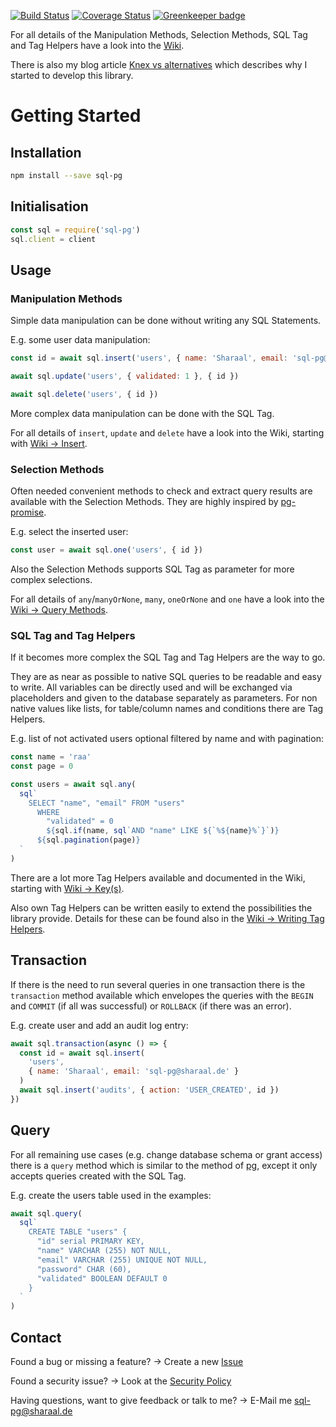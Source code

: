 [![Build Status](https://travis-ci.org/Sharaal/sql-pg.svg)](https://travis-ci.org/Sharaal/sql-pg)
[![Coverage Status](https://coveralls.io/repos/github/Sharaal/sql-pg/badge.svg?branch=master)](https://coveralls.io/github/Sharaal/sql-pg?branch=master)
[![Greenkeeper badge](https://badges.greenkeeper.io/Sharaal/sql-pg.svg)](https://greenkeeper.io/)

For all details of the Manipulation Methods, Selection Methods, SQL Tag and Tag Helpers have a look into the [Wiki](https://github.com/Sharaal/sql-pg/wiki).

There is also my blog article [Knex vs alternatives](http://blog.sharaal.de/2019/03/12/knex-vs-alternatives.html) which describes why I started to develop this library.

# Getting Started

## Installation

```bash
npm install --save sql-pg
```

## Initialisation

```javascript
const sql = require('sql-pg')
sql.client = client
```

## Usage

### Manipulation Methods

Simple data manipulation can be done without writing any SQL Statements.

E.g. some user data manipulation:

```javascript
const id = await sql.insert('users', { name: 'Sharaal', email: 'sql-pg@sharaal.de' })

await sql.update('users', { validated: 1 }, { id })

await sql.delete('users', { id })
```

More complex data manipulation can be done with the SQL Tag.

For all details of `insert`, `update` and `delete` have a look into the Wiki, starting with [Wiki -> Insert](https://github.com/Sharaal/sql-pg/wiki/Insert).

### Selection Methods

Often needed convenient methods to check and extract query results are available with the Selection Methods. They are highly inspired by [pg-promise](http://vitaly-t.github.io/pg-promise/index.html).

E.g. select the inserted user:

```javascript
const user = await sql.one('users', { id })
```

Also the Selection Methods supports SQL Tag as parameter for more complex selections.

For all details of `any`/`manyOrNone`, `many`, `oneOrNone` and `one` have a look into the [Wiki -> Query Methods](https://github.com/Sharaal/sql-pg/wiki/Query-Methods).

### SQL Tag and Tag Helpers

If it becomes more complex the SQL Tag and Tag Helpers are the way to go.

They are as near as possible to native SQL queries to be readable and easy to write. All variables can be directly used and will be exchanged via placeholders and given to the database separately as parameters. For non native values like lists, for table/column names and conditions there are Tag Helpers.

E.g. list of not activated users optional filtered by name and with pagination:

```javascript
const name = 'raa'
const page = 0

const users = await sql.any(
  sql`
    SELECT "name", "email" FROM "users"
      WHERE
        "validated" = 0
        ${sql.if(name, sql`AND "name" LIKE ${`%${name}%`}`)}
      ${sql.pagination(page)}
  `
)
```

There are a lot more Tag Helpers available and documented in the Wiki, starting with [Wiki -> Key(s)](https://github.com/Sharaal/sql-pg/wiki/Key%28s%29).

Also own Tag Helpers can be written easily to extend the possibilities the library provide. Details for these can be found also in the [Wiki -> Writing Tag Helpers](https://github.com/Sharaal/sql-pg/wiki/Writing-Tag-Helpers).

## Transaction

If there is the need to run several queries in one transaction there is the `transaction` method available which envelopes the queries with the `BEGIN` and `COMMIT` (if all was successful) or `ROLLBACK` (if there was an error).

E.g. create user and add an audit log entry:

```javascript
await sql.transaction(async () => {
  const id = await sql.insert(
    'users',
    { name: 'Sharaal', email: 'sql-pg@sharaal.de' }
  )
  await sql.insert('audits', { action: 'USER_CREATED', id })
})
```

## Query

For all remaining use cases (e.g. change database schema or grant access) there is a `query` method which is similar to the method of [pg](https://node-postgres.com/), except it only accepts queries created with the SQL Tag.

E.g. create the users table used in the examples:

```javascript
await sql.query(
  sql`
    CREATE TABLE "users" {
      "id" serial PRIMARY KEY,
      "name" VARCHAR (255) NOT NULL,
      "email" VARCHAR (255) UNIQUE NOT NULL,
      "password" CHAR (60),
      "validated" BOOLEAN DEFAULT 0
    }
  `
)
```

## Contact

Found a bug or missing a feature? -> Create a new [Issue](https://github.com/Sharaal/sql-pg/issues)

Found a security issue? -> Look at the [Security Policy](https://github.com/Sharaal/sql-pg/security/policy)

Having questions, want to give feedback or talk to me? -> E-Mail me sql-pg@sharaal.de
